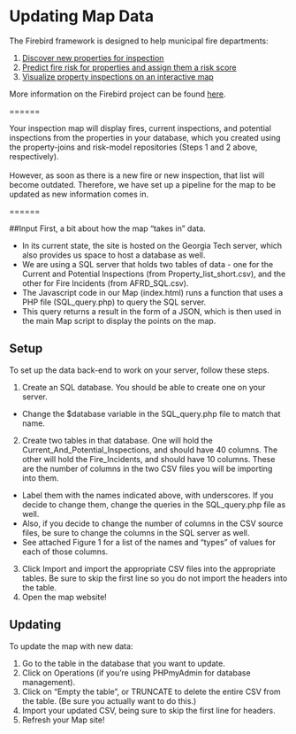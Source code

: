 # Updating Map Data #

The Firebird framework is designed to help municipal fire departments:</br>
1. <a href="https://github.com/DSSG-Firebird/property-joins">Discover new properties for inspection</a><br>
2. <a href="https://github.com/DSSG-Firebird/risk-model">Predict fire risk for properties and assign them a risk score
</a><br>
3. <a href="https://github.com/DSSG-Firebird/interactive-map">Visualize property inspections on an interactive map
</a><br>

More information on the Firebird project can be found <a href="http://www.firebird.gatech.edu">here</a>.

======




Your inspection map will display fires, current inspections, and potential inspections from the properties in your database, which you created using the property-joins and risk-model repositories (Steps 1 and 2 above, respectively).
<br><br>However, as soon as there is a new fire or new inspection, that list will become outdated. Therefore, we have set up a pipeline for the map to be updated as new information comes in.

======

##Input
First, a bit about how the map “takes in” data.

* In its current state, the site is hosted on the Georgia Tech server, which also provides us space to host a database as well. 
* We are using a SQL server that holds two tables of data - one for the Current and Potential Inspections (from Property_list_short.csv), and the other for Fire Incidents (from AFRD_SQL.csv). 
* The Javascript code in our Map (index.html) runs a function that uses a PHP file (SQL_query.php) to query the SQL server.
* This query returns a result in the form of a JSON, which is then used in the main Map script to display the points on the map. 


## Setup
To set up the data back-end to work on your server, follow these steps.
<br>
 1. Create an SQL database. You should be able to create one on your server.
* Change the $database variable in the SQL_query.php file to match that name.
 2. Create two tables in that database. One will hold the Current_And_Potential_Inspections, and should have 40 columns. The other will hold the Fire_Incidents, and should have 10 columns. These are the number of columns in the two CSV files you will be importing into them. 
* Label them with the names indicated above, with underscores. If you decide to change them, change the queries in the SQL_query.php file as well. 
* Also, if you decide to change the number of columns in the CSV source files, be sure to change the columns in the SQL server as well. 
* See attached Figure 1 for a list of the names and “types” of values for each of those columns. 
 3. Click Import and import the appropriate CSV files into the appropriate tables. Be sure to skip the first line so you do not import the headers into the table.
 4. Open the map website!


## Updating
To update the map with new data:

1.	Go to the table in the database that you want to update. 
2. Click on Operations (if you’re using PHPmyAdmin for database management). 
3. Click on “Empty the table”, or TRUNCATE to delete the entire CSV from the table. (Be sure you actually want to do this.)
4. Import your updated CSV, being sure to skip the first line for headers.
5. Refresh your Map site!
